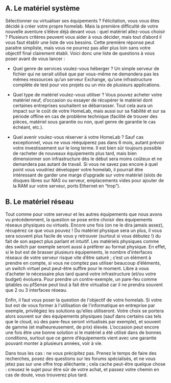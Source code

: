 
## A.	Le matériel système
Sélectionner ou virtualiser ses équipements ?
    Félicitation, vous vous êtes décidé à créer votre propre homelab. Mais la première difficulté de votre nouvelle aventure s’élève déjà devant vous : quel matériel allez-vous choisir ? Plusieurs critères peuvent vous aider à vous décider, mais tout d’abord il vous faut établir une liste de vos besoins. Cette première réponse peut paraitre simpliste, mais vous ne pourrez pas aller plus loin sans votre objectif final clairement établi. Voici donc une liste de questions à vous poser avant de vous lancer : 

- Quel genre de services voulez-vous héberger ? Un simple serveur de fichier qui ne serait utilisé que par vous-même ne demandera pas les mêmes ressources qu’un serveur Exchange, qu’une infrastructure complète de test pour vos projets ou un mix de plusieurs applications.

- Quel type de matériel voulez-vous utiliser ? Vous pouvez acheter votre matériel neuf, d’occasion ou essayer de récupérer le matériel dont certaines entreprises souhaitent se débarrasser. Tout cela aura un impact sur le coût de votre HomeLab, mais aussi sur sa fiabilité et sur sa période offline en cas de problème technique (facilité de trouver des pièces, matériel sous garantie ou non, quel genre de garantie le cas échéant, etc.). 

- Quel avenir voulez-vous réserver à votre HomeLab ? Sauf cas exceptionnel, vous ne vous rééquiperez pas dans 6 mois, autant prévoir votre investissement sur le long terme. Il est bien sûr toujours possible de racheter de nouveaux équipements plus tard, mais bien dimensionner son infrastructure dès le début sera moins coûteux et ne demandera pas autant de travail. Si vous ne savez pas encore à quel point vous voudriez développer votre homelab, il pourrait être intéressant de garder une marge d’upgrade sur votre matériel (slots de disques libres sur NAS ou serveur, emplacements vides pour ajouter de la RAM sur votre serveur, ports Ethernet en “trop”). 


## B.	Le matériel réseau
Tout comme pour votre serveur et les autres équipements que nous avons vu précédemment, la question se pose entre choisir des équipements réseaux physiques ou virtuels. Encore une fois (on ne le dira jamais assez), récupérez ce que vous pouvez ! Du matériel physique sera un plus, il vous sera souvent plus facile de vous y retrouver (surtout si vous débutez !) du fait de son aspect plus parlant et intuitif.
Les matériels physiques comme des switch par exemple seront aussi à préférer au format physique. En effet, si le but est de brasser plusieurs équipements, le nombre d’interfaces réseaux de votre serveur risque vite d’être saturé ; c’est un élément à prendre en compte, si vous ne comptez pas utiliser beaucoup d’éléments, un switch virtuel peut peut-être suffire pour le moment. Libre à vous d’acheter le nécessaire plus tard quand votre infrastructure (et/ou votre budget) évoluera. Pour prendre un contre-exemple, un pare-feu comme iptables ou pfSense peut tout à fait être virtualisé car il ne prendra souvent que 2 ou 3 interfaces réseau.

Enfin, il faut vous poser la question de l'objectif de votre homelab. Si votre but est de vous former à l'utilisation de l'informatique en entreprise par exemple, privilégiez les solutions qu'elles utiliseront. Votre choix se portera alors souvent sur des équipements physiques (sauf dans certains cas tels que le cloud, où des pare-feux seront virtualisés par exemple), et souvent de gamme (et malheureusement, de prix) élevée. L’occasion peut encore une fois être une bonne solution si le matériel a été utilisé dans de bonnes conditions, surtout que ce genre d’équipements vient avec une garantie pouvant monter à plusieurs années, voir à vie.

Dans tous les cas : ne vous précipitez pas. Prenez le temps de faire des recherches, posez des questions sur les forums spécialisés, et ne vous jetez pas sur une offre trop alléchante ; cela cache peut-être quelque chose : creusez le sujet pour être sûr de votre achat, et passez votre chemin en cas de doute, vous trouverez plus tard. 